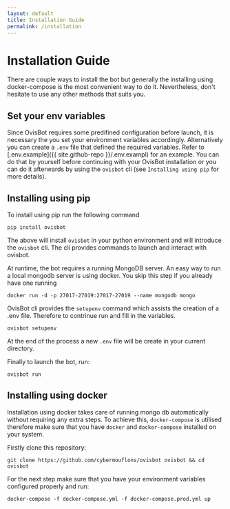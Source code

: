 ```yaml
---
layout: default
title: Installation Guide
permalink: /installation
---
```

# Installation Guide
There are couple ways to install the bot but generally the installing using docker-compose is the most convenient way to do it. Nevertheless, don't hesitate to use any other methods that suits you.

## Set your env variables
Since OvisBot requires some predifined configuration before launch, it is necessary the you set your environment variables accordingly. Alternatively you can create a `.env` file that defined the required variables. Refer to [.env.example]({{ site.github-repo }}/.env.exampl) for an example. You can do that by yourself before continuing with your OvisBot installation or you can do it afterwards by using the `ovisbot` cli (see `Installing using pip` for more details).


## Installing using pip

To install using pip run the following command
```
pip install ovisbot
```
The above will install `ovisbot` in your python environment and will introduce the `ovisbot` cli. The cli provides commands to launch and interact with ovisbot.

At runtime, the bot requires a running MongoDB server. An easy way to run a local mongodb server is using docker. You skip this step if you already have one running
```
docker run -d -p 27017-27019:27017-27019 --name mongodb mongo
```

OvisBot cli provides the `setupenv` command which assists the creation of a .env file. Therefore to contrinue run and fill in the variables.

```
ovisbot setupenv
```
At the end of the process a new `.env` file will be create in your current directory. 

Finally to launch the bot, run:
```
ovisbot run
```

## Installing using docker

Installation using docker takes care of running mongo db automatically without requiring any extra steps. To achieve this, `docker-compose` is utilised therefore make sure that you have `docker` and `docker-compose` installed on your system.

Firstly clone this repository:
```
git clone https://github.com/cybermouflons/ovisbot ovisbot && cd ovisbot
```

For the next step make sure that you have your environment variables configured properly and run:
```
docker-compose -f docker-compose.yml -f docker-compose.prod.yml up
```